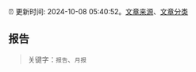 :alarm_clock: 更新时间: 2024-10-08 05:40:52。[文章来源](/README.md)、[文章分类](/TAGS.md)

## 报告


> 关键字：`报告`、`月报`



